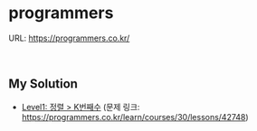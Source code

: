 # programmers

URL: <https://programmers.co.kr/>

<br>

## My Solution

- [Level1: 정렬 > K번째수](https://github.com/DevBruce/Algorithm_Problem_Solving/blob/master/programmers/programmers-lv1-sort-kth+number.md) (문제 링크: <https://programmers.co.kr/learn/courses/30/lessons/42748>)
